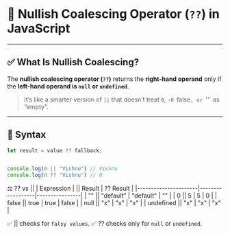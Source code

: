 # 🤔 Nullish Coalescing Operator (`??`) in JavaScript

---

## ✅ What Is Nullish Coalescing?

The **nullish coalescing operator (`??`)** returns the **right-hand operand** only if the **left-hand operand is `null` or `undefined`**.

> It’s like a smarter version of `||` that doesn’t treat `0`, `-0 `false`, or `''` as “empty”.

---

## 🔧 Syntax

```js
let result = value ?? fallback;


console.log(0 || "Vishnu") // Vishnu
console.log(0 ?? "Vishnu") // 0
```

⚖️ ?? vs ||
| Expression | || Result | ?? Result | |----------------------|------------------|----------------| | "" || "default" | "default" | "" | | 0 || 5 | 5 | 0 | | false || true | true | false | | null || "x" | "x" | "x" | | undefined || "x" | "x" | "x" |

✅ || checks for `falsy values`.
✅ ?? checks only for `null` or `undefined`.
